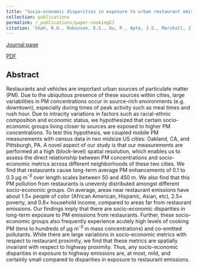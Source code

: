 ```yaml
---
title: "Socio-economic disparities in exposure to urban restaurant emissions are larger than for traffic"
collection: publications
permalink: /_publications/paper-cookingEJ
citation: 'Shah, R.U., Robinson, E.S., Gu, P., Apte, J.S., Marshall, J.D., Robinson, A.L. and Presto, A.A., 2020. Socio-economic disparities in exposure to urban restaurant emissions are larger than for traffic. Environmental Research Letters, 15(11), p.114039.'
---
```

[Journal page](https://iopscience.iop.org/article/10.1088/1748-9326/abbc92/meta)

[PDF](https://rishabhshah-92.github.io/files/paper-cookingEJ.pdf)

## Abstract
Restaurants and vehicles are important urban sources of particulate matter (PM). Due to the ubiquitous presence of these sources within cities, large variabilities in PM concentrations occur in source-rich environments (e.g. downtown), especially during times of peak activity such as meal times and rush hour. Due to intracity variations in factors such as racial-ethnic composition and economic status, we hypothesized that certain socio-economic groups living closer to sources are exposed to higher PM concentrations. To test this hypothesis, we coupled mobile PM measurements with census data in two midsize US cities: Oakland, CA, and Pittsburgh, PA. A novel aspect of our study is that our measurements are performed at a high (block-level) spatial resolution, which enables us to assess the direct relationship between PM concentrations and socio-economic metrics across different neighborhoods of these two cities. We find that restaurants cause long-term average PM enhancements of 0.1 to 0.3 μg m<sup>-3</sup> over length scales between 50 and 450 m. We also find that this PM pollution from restaurants is unevenly distributed amongst different socio-economic groups. On average, areas near restaurant emissions have about 1.5× people of color (African American, Hispanic, Asian, etc), 2.5× poverty, and 0.8× household income, compared to areas far from restaurant emissions. Our findings imply that there are socio-economic disparities in long-term exposure to PM emissions from restaurants. Further, these socio-economic groups also frequently experience acutely high levels of cooking PM (tens to hundreds of μg m<sup>-3</sup> in mass concentrations) and co-emitted pollutants. While there are large variations in socio-economic metrics with respect to restaurant proximity, we find that these metrics are spatially invariant with respect to highway proximity. Thus, any socio-economic disparities in exposure to highway emissions are, at most, mild, and certainly small compared to disparities in exposure to restaurant emissions.
